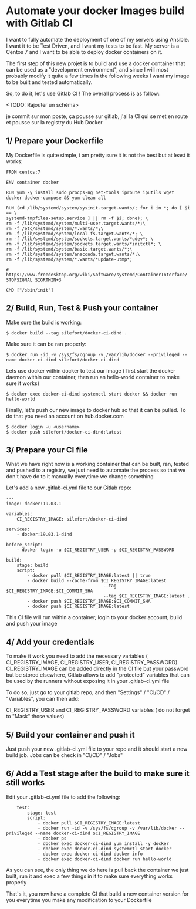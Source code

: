 # Automate your docker Images build with Gitlab CI

I want to fully automate the deployment of one of my servers using Ansible. I want it to be Test Driven, and I want my tests to be fast.
My server is a Centos 7 and I want to be able to deploy docker containers on it.

The first step of this new projet is to build and use a docker container that can be used as a "development environment", and since I will most probably modify it quite a few times in the following weeks I want my image to be built and tested automatically.

So, to do it, let's use Gitlab CI ! The overall process is as follow:

<TODO: Rajouter un schéma>

je commit sur mon poste, ça pousse sur gitlab, j'ai la CI qui se met en route et pousse sur la registry du Hub Docker

## 1/ Prepare your Dockerfile

My Dockerfile is quite simple, i am pretty sure it is not the best but at least it works:

    FROM centos:7

    ENV container docker

    RUN yum -y install sudo procps-ng net-tools iproute iputils wget docker docker-compose && yum clean all

    RUN (cd /lib/systemd/system/sysinit.target.wants/; for i in *; do [ $i == \
    systemd-tmpfiles-setup.service ] || rm -f $i; done); \
    rm -f /lib/systemd/system/multi-user.target.wants/*;\
    rm -f /etc/systemd/system/*.wants/*;\
    rm -f /lib/systemd/system/local-fs.target.wants/*; \
    rm -f /lib/systemd/system/sockets.target.wants/*udev*; \
    rm -f /lib/systemd/system/sockets.target.wants/*initctl*; \
    rm -f /lib/systemd/system/basic.target.wants/*;\
    rm -f /lib/systemd/system/anaconda.target.wants/*;\
    rm -f /lib/systemd/system/*.wants/*update-utmp*;

    # https://www.freedesktop.org/wiki/Software/systemd/ContainerInterface/
    STOPSIGNAL SIGRTMIN+3

    CMD ["/sbin/init"]

## 2/ Build, Run, Test & Push your container

Make sure the build is working:

    $ docker build --tag silefort/docker-ci-dind .

Make sure it can be ran properly:

    $ docker run -id -v /sys/fs/cgroup -v /var/lib/docker --privileged --name docker-ci-dind silefort/docker-ci-dind

Lets use docker within docker to test our image ( first start the docker daemon within our container, then run an hello-world container to make sure it works)

    $ docker exec docker-ci-dind systemctl start docker && docker run hello-world

Finally, let's push our new image to docker hub so that it can be pulled. To do that you need an account on hub.docker.com

    $ docker login -u <username>
    $ docker push silefort/docker-ci-dind:latest

## 3/ Prepare your CI file

What we have right now is a working container that can be built, ran, tested and pushed to a registry, we just need to automate the process so that we don't have do to it manually everytime we change something

Let's add a new .gitlab-ci.yml file to our Gitlab repo:

	---
	image: docker:19.03.1

	variables:
		CI_REGISTRY_IMAGE: silefort/docker-ci-dind

	services:
		- docker:19.03.1-dind

	before_script:
		- docker login -u $CI_REGISTRY_USER -p $CI_REGISTRY_PASSWORD

	build:
		stage: build
		script:
			- docker pull $CI_REGISTRY_IMAGE:latest || true
			- docker build --cache-from $CI_REGISTRY_IMAGE:latest
										 --tag $CI_REGISTRY_IMAGE:$CI_COMMIT_SHA
										 --tag $CI_REGISTRY_IMAGE:latest .
			- docker push $CI_REGISTRY_IMAGE:$CI_COMMIT_SHA
			- docker push $CI_REGISTRY_IMAGE:latest


This CI file will run within a container, login to your docker account, build and push your image

## 4/ Add your credentials

To make it work you need to add the necessary variables ( CI_REGISTRY_IMAGE, CI_REGISTRY_USER, CI_REGISTRY_PASSWORD).
CI_REGISTRY_IMAGE can be added directly in the CI file but your password but be stored elsewhere, Gitlab allows to add "protected" variables that can be used by the runners without exposing it in your .gitlab-ci.yml file

To do so, just go to your gitlab repo, and then "Settings" / "CI/CD" / "Variables", you can then add:

CI_REGISTRY_USER and CI_REGISTRY_PASSWORD variables ( do not forget to "Mask" those values)

## 5/ Build your container and push it

Just push your new .gitlab-ci.yml file to your repo and it should start a new build job. Jobs can be check in "CI/CD" / "Jobs"

## 6/ Add a Test stage after the build to make sure it still works

Edit your .gitlab-ci.yml file to add the following:

		test:
			stage: test
			script:
				- docker pull $CI_REGISTRY_IMAGE:latest
				- docker run -id -v /sys/fs/cgroup -v /var/lib/docker --privileged --name docker-ci-dind $CI_REGISTRY_IMAGE
				- docker ps
				- docker exec docker-ci-dind yum install -y docker
				- docker exec docker-ci-dind systemctl start docker
				- docker exec docker-ci-dind docker info
				- docker exec docker-ci-dind docker run hello-world

As you can see, the only thing we do here is pull back the container we just built, run it and exec a few things in it to make sure everything works properly

That's it, you now have a complete CI that build a new container version for you everytime you make any modification to your Dockerfile

